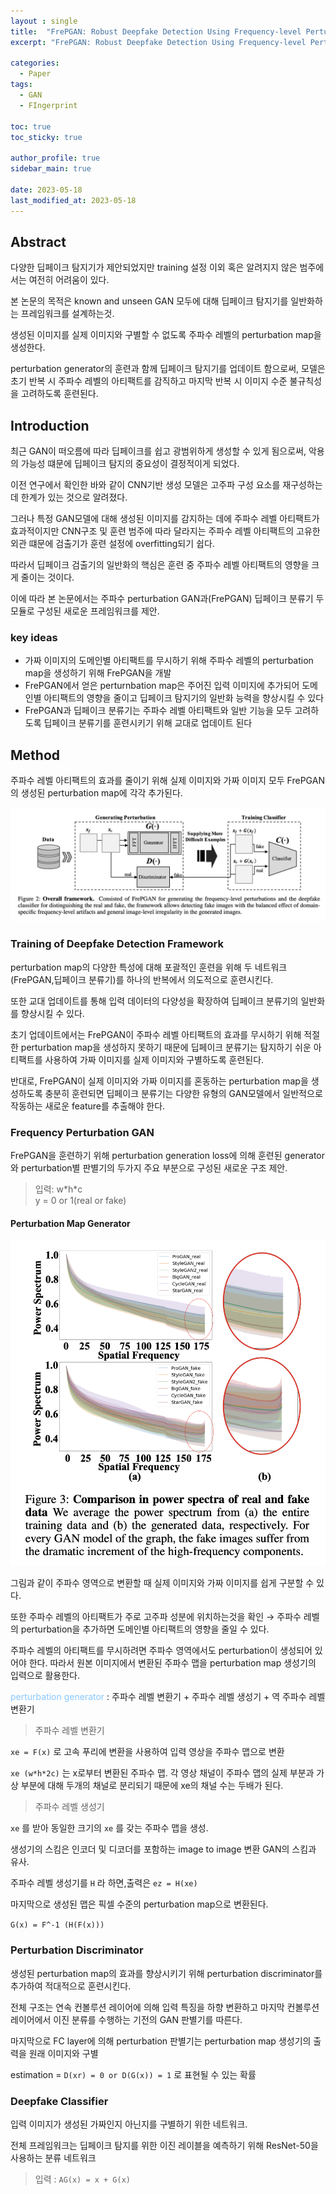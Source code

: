 ```yaml
---
layout : single
title:  "FrePGAN: Robust Deepfake Detection Using Frequency-level Perturbations"
excerpt: "FrePGAN: Robust Deepfake Detection Using Frequency-level Perturbations 논문 정리"

categories:
  - Paper
tags:
  - GAN
  - FIngerprint

toc: true
toc_sticky: true

author_profile: true
sidebar_main: true

date: 2023-05-18
last_modified_at: 2023-05-18
---
```


  

## Abstract

다양한 딥페이크 탐지기가 제안되었지만 training 설정 이외 혹은 알려지지 않은 범주에서는 여전히 어려움이 있다.

본 논문의 목적은 known and unseen GAN 모두에 대해 딥페이크 탐지기를 일반화하는 프레임워크를 설계하는것.

생성된 이미지를 실제 이미지와 구별할 수 없도록 주파수 레벨의 perturbation map을 생성한다.

perturbation generator의 훈련과 함께 딥페이크 탐지기를 업데이트 함으로써, 모델은 초기 반복 시 주파수 레벨의 아티팩트를 감직하고 마지막 반복 시 이미지 수준 불규칙성을 고려하도록 훈련된다.

  

## Introduction

최근 GAN이 떠오름에 따라 딥페이크를 쉽고 광범위하게 생성할 수 있게 됨으로써, 악용의 가능성 떄문에 딥페이크 탐지의 중요성이 결정적이게 되었다.

이전 연구에서 확인한 바와 같이 CNN기반 생성 모델은 고주파 구성 요소를 재구성하는 데 한계가 있는 것으로 알려졌다.

그러나 특정 GAN모델에 대해 생성된 이미지를 감지하는 데에 주파수 레벨 아티팩트가 효과적이지만 CNN구조 및 훈련 범주에 따라 달라지는 주파수 레벨 아티팩트의 고유한 외관 떄문에 검출기가 훈련 설정에 overfitting되기 쉽다.

따라서 딥페이크 검출기의 일반화의 핵심은 훈련 중 주파수 레벨 아티팩트의 영향을 크게 줄이는 것이다.

  

이에 따라 본 논문에서는 주파수 perturbation GAN과(FrePGAN) 딥페이크 분류기 두 모듈로 구성된 새로운 프레임워크를 제안.

  

### key ideas

- 가짜 이미지의 도메인별 아티팩트를 무시하기 위해 주파수 레벨의 perturbation map을 생성하기 위해 FrePGAN을 개발
- FrePGAN에서 얻은 perturnbation map은 주어진 입력 이미지에 추가되어 도메인별 아티팩트의 영향을 줄이고 딥페이크 탐지기의 일반화 능력을 향상시킬 수 있다
- FrePGAN과 딥페이크 분류기는 주파수 레벨 아티팩트와 일반 기능을 모두 고려하도록 딥페이크 분류기를 훈련시키기 위해 교대로 업데이트 된다

  

## Method

주파수 레벨 아티팩트의 효과를 줄이기 위해 실제 이미지와 가짜 이미지 모두 FrePGAN의 생성된 perturbation map에 각각 추가된다.

<p align="center"><img src="/assets/images/Paper/FrepGAN/figure_1.png"></p>

  

### Training of Deepfake Detection Framework

perturbation map의 다양한 특성에 대해 포괄적인 훈련을 위해 두 네트워크(FrePGAN,딥페이크 분류기)를 하나의 반복에서 의도적으로 훈련시킨다.

또한 교대 업데이트를 통해 입력 데이터의 다양성을 확장하여 딥페이크 분류기의 일반화를 향상시킬 수 있다.

초기 업데이트에서는 FrePGAN이 주파수 레벨 아티팩트의 효과를 무시하기 위해 적절한 perturbation map을 생성하지 못하기 때문에 딥페이크 분류기는 탐지하기 쉬운 아티팩트를 사용하여 가짜 이미지를 실제 이미지와 구별하도록 훈련된다.

반대로, FrePGAN이 실제 이미지와 가짜 이미지를 혼동하는 perturbation map을 생성하도록 충분히 훈련되면 딥페이크 분류기는 다양한 유형의 GAN모델에서 일반적으로 작동하는 새로운 feature를 추출해야 한다.

  

### Frequency Perturbation GAN

FrePGAN을 훈련하기 위해 perturbation generation loss에 의해 훈련된 generator와 perturbation별 판별기의 두가지 주요 부분으로 구성된 새로운 구조 제안.

> 입력: w\*h\*c  
> y = 0 or 1(real or fake)  

####   

#### Perturbation Map Generator

<p align="center"><img src="/assets/images/Paper/FrePGAN/figure_2.png"></p>

그림과 같이 주파수 영역으로 변환할 때 실제 이미지와 가짜 이미지를 쉽게 구분할 수 있다.

또한 주파수 레벨의 아티팩트가 주로 고주파 성분에 위치하는것을 확인 → 주파수 레벨의 perturbation을 추가하면 도메인별 아티팩트의 영향을 줄일 수 있다.

주파수 레벨의 아티팩트를 무시하려면 주파수 영역에서도 perturbation이 생성되어 있어야 한다. 따라서 원본 이미지에서 변환된 주파수 맵을 perturbation map 생성기의 입력으로 활용한다.

<span style="color: #88c8ff">perturbation generator</span> : 주파수 레벨 변환기 + 주파수 레벨 생성기 + 역 주파수 레벨 변환기

> 주파수 레벨 변환기

`xe = F(x)` 로 고속 푸리에 변환을 사용하여 입력 영상을 주파수 맵으로 변환

`xe (w*h*2c)` 는 x로부터 변환된 주파수 맵. 각 영상 채널이 주파수 맵의 실제 부분과 가상 부분에 대해 두개의 채널로 분리되기 때문에 xe의 채널 수는 두배가 된다.

> 주파수 레벨 생성기  

`xe` 를 받아 동일한 크기의 `xe` 를 갖는 주파수 맵을 생성.

생성기의 스킴은 인코더 및 디코더를 포함하는 image to image 변환 GAN의 스킴과 유사.

주파수 레벨 생성기를 `H` 라 하면,출력은 `ez = H(xe)` 

마지막으로 생성된 맵은 픽셀 수준의 perturbation map으로 변환된다.

  

`G(x) = F^-1 (H(F(x)))` 

  

### Perturbation Discriminator

생성된 perturbation map의 효과를 향상시키기 위해 perturbation discriminator를 추가하여 적대적으로 훈련시킨다.

전체 구조는 연속 컨볼루션 레이어에 의해 입력 특징을 하향 변환하고 마지막 컨볼루션 레이어에서 이진 분류를 수행하는 기전의 GAN 판별기를 따른다.

마지막으로 FC layer에 의해 perturbation 판별기는 perturbation map 생성기의 출력을 원래 이미지와 구별

estimation = `D(xr) = 0 or D(G(x)) = 1` 로 표현될 수 있는 확률

  

### Deepfake Classifier

입력 이미지가 생성된 가짜인지 아닌지를 구별하기 위한 네트워크.

전체 프레임워크는 딥페이크 탐지를 위한 이진 레이블을 예측하기 위해 ResNet-50을 사용하는 분류 네트워크

  

> 입력 : `AG(x) = x + G(x)`